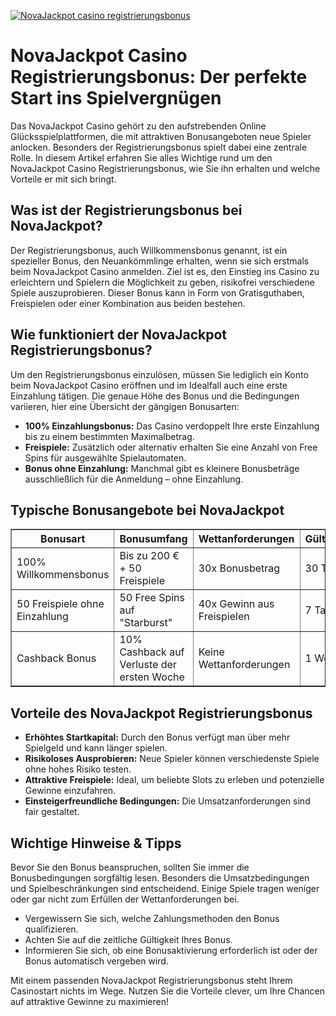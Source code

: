 [![NovaJackpot casino registrierungsbonus](https://123-caf.pages.dev/gitsignup.png)](https://vrmoo.ru/Bt82HjjY)

<h1>NovaJackpot Casino Registrierungsbonus: Der perfekte Start ins Spielvergnügen</h1>  <p>Das NovaJackpot Casino gehört zu den aufstrebenden Online Glücksspielplattformen, die mit attraktiven Bonusangeboten neue Spieler anlocken. Besonders der Registrierungsbonus spielt dabei eine zentrale Rolle. In diesem Artikel erfahren Sie alles Wichtige rund um den NovaJackpot Casino Registrierungsbonus, wie Sie ihn erhalten und welche Vorteile er mit sich bringt.</p>  <h2>Was ist der Registrierungsbonus bei NovaJackpot?</h2>  <p>Der Registrierungsbonus, auch Willkommensbonus genannt, ist ein spezieller Bonus, den Neuankömmlinge erhalten, wenn sie sich erstmals beim NovaJackpot Casino anmelden. Ziel ist es, den Einstieg ins Casino zu erleichtern und Spielern die Möglichkeit zu geben, risikofrei verschiedene Spiele auszuprobieren. Dieser Bonus kann in Form von Gratisguthaben, Freispielen oder einer Kombination aus beiden bestehen.</p>  <h2>Wie funktioniert der NovaJackpot Registrierungsbonus?</h2>  <p>Um den Registrierungsbonus einzulösen, müssen Sie lediglich ein Konto beim NovaJackpot Casino eröffnen und im Idealfall auch eine erste Einzahlung tätigen. Die genaue Höhe des Bonus und die Bedingungen variieren, hier eine Übersicht der gängigen Bonusarten:</p>  <ul>   <li><strong>100% Einzahlungsbonus:</strong> Das Casino verdoppelt Ihre erste Einzahlung bis zu einem bestimmten Maximalbetrag.</li>   <li><strong>Freispiele:</strong> Zusätzlich oder alternativ erhalten Sie eine Anzahl von Free Spins für ausgewählte Spielautomaten.</li>   <li><strong>Bonus ohne Einzahlung:</strong> Manchmal gibt es kleinere Bonusbeträge ausschließlich für die Anmeldung – ohne Einzahlung.</li> </ul>  <h2>Typische Bonusangebote bei NovaJackpot</h2>  <table border="1" cellpadding="8" cellspacing="0" style="border-collapse: collapse; width: 100%; max-width: 600px;">   <thead>     <tr>       <th>Bonusart</th>       <th>Bonusumfang</th>       <th>Wettanforderungen</th>       <th>Gültigkeit</th>     </tr>   </thead>   <tbody>     <tr>       <td>100% Willkommensbonus</td>       <td>Bis zu 200 € + 50 Freispiele</td>       <td>30x Bonusbetrag</td>       <td>30 Tage</td>     </tr>     <tr>       <td>50 Freispiele ohne Einzahlung</td>       <td>50 Free Spins auf "Starburst"</td>       <td>40x Gewinn aus Freispielen</td>       <td>7 Tage</td>     </tr>     <tr>       <td>Cashback Bonus</td>       <td>10% Cashback auf Verluste der ersten Woche</td>       <td>Keine Wettanforderungen</td>       <td>1 Woche</td>     </tr>   </tbody> </table>  <h2>Vorteile des NovaJackpot Registrierungsbonus</h2>  <ul>   <li><strong>Erhöhtes Startkapital:</strong> Durch den Bonus verfügt man über mehr Spielgeld und kann länger spielen.</li>   <li><strong>Risikoloses Ausprobieren:</strong> Neue Spieler können verschiedenste Spiele ohne hohes Risiko testen.</li>   <li><strong>Attraktive Freispiele:</strong> Ideal, um beliebte Slots zu erleben und potenzielle Gewinne einzufahren.</li>   <li><strong>Einsteigerfreundliche Bedingungen:</strong> Die Umsatzanforderungen sind fair gestaltet.</li> </ul>  <h2>Wichtige Hinweise & Tipps</h2>  <p>Bevor Sie den Bonus beanspruchen, sollten Sie immer die Bonusbedingungen sorgfältig lesen. Besonders die Umsatzbedingungen und Spielbeschränkungen sind entscheidend. Einige Spiele tragen weniger oder gar nicht zum Erfüllen der Wettanforderungen bei.</p>  <ul>   <li>Vergewissern Sie sich, welche Zahlungsmethoden den Bonus qualifizieren.</li>   <li>Achten Sie auf die zeitliche Gültigkeit Ihres Bonus.</li>   <li>Informieren Sie sich, ob eine Bonusaktivierung erforderlich ist oder der Bonus automatisch vergeben wird.</li> </ul>  <p>Mit einem passenden NovaJackpot Registrierungsbonus steht Ihrem Casinostart nichts im Wege. Nutzen Sie die Vorteile clever, um Ihre Chancen auf attraktive Gewinne zu maximieren!</p>